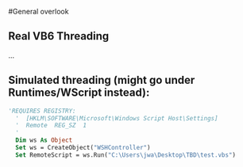 #General overlook

## Real VB6 Threading

...

## Simulated threading (might go under Runtimes/WScript instead):

```vb
'REQUIRES REGISTRY:
  '  [HKLM\SOFTWARE\Microsoft\Windows Script Host\Settings]
  '  Remote  REG_SZ  1
  '
  Dim ws As Object
  Set ws = CreateObject("WSHController")
  Set RemoteScript = ws.Run("C:\Users\jwa\Desktop\TBD\test.vbs")
```
